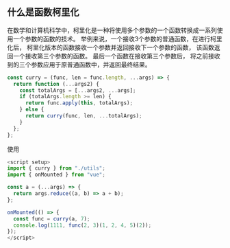 ## 什么是函数柯里化
在数学和计算机科学中，柯里化是一种将使用多个参数的一个函数转换成一系列使用一个参数的函数的技术。
举例来说，一个接收3个参数的普通函数，在进行柯里化后，
柯里化版本的函数接收一个参数并返回接收下一个参数的函数，
该函数返回一个接收第三个参数的函数。
最后一个函数在接收第三个参数后，
将之前接收到的三个参数应用于原普通函数中，并返回最终结果。

```js
const curry = (func, len = func.length, ...args) => {
  return function (...args2) {
    const totalArgs = [...args2, ...args];
    if (totalArgs.length >= len) {
      return func.apply(this, totalArgs);
    } else {
      return curry(func, len, ...totalArgs);
    }
  };
};
```
使用
```ts
<script setup>
import { curry } from "./utils";
import { onMounted } from "vue";

const a = (...args) => {
  return args.reduce((a, b) => a + b);
};

onMounted(() => {
  const func = curry(a, 7);
  console.log(1111, func(2, 3)(1, 2, 4, 5)(2));
});
</script>
```